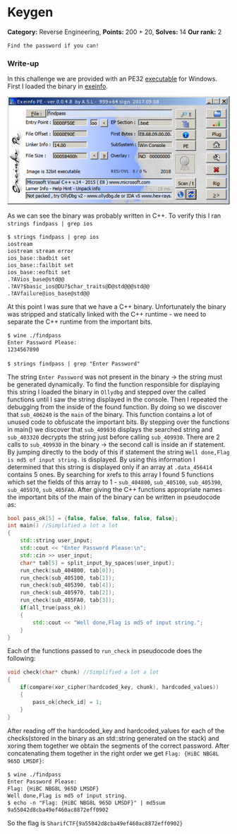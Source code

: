Keygen
======

**Category:** Reverse Engineering, **Points:** 200 + 20, **Solves:** 14 **Our rank:** 2

```
Find the password if you can!
```

### Write-up

In this challenge we are provided with an PE32 [executable](findpass) for Windows. First I loaded the binary in [exeinfo](http://exeinfo.atwebpages.com/).

![alttext](exeinfo.png)

As we can see the binary was probably written in C++. To verify this I ran `strings findpass | grep ios`
```
$ strings findpass | grep ios
iostream
iostream stream error
ios_base::badbit set
ios_base::failbit set
ios_base::eofbit set
.?AVios_base@std@@
.?AV?$basic_ios@DU?$char_traits@D@std@@@std@@
.?AVfailure@ios_base@std@@
```
At this point I was sure that we have a C++ binary. Unfortunately the binary was stripped and statically linked with the C++ runtime - we need to separate the C++ runtime from the important bits.
```
$ wine ./findpass
Enter Password Please:
1234567890

$ strings findpass | grep "Enter Password"
```
The string `Enter Password` was not present in the binary -> the string must be generated dynamically. To find the function responsible for displaying this string I loaded the binary in `Ollydbg` and stepped over the called functions until I saw the string displayed in the console. Then I repeated the debugging from the inside of the found function. By doing so we discover that `sub_406240` is the `main` of the binary. This function contains a lot of unused code to obfuscate the important bits. By stepping over the functions in main() we discover that `sub_409930` displays the searched string and `sub_403320` decrypts the string just before calling `sub_409930`. There are 2 calls to `sub_409930` in the binary -> the second call is inside an if statement. By jumping directly to the body of this if statement the string `Well done,Flag is md5 of input string.` is displayed. By using this information I determined that this string is displayed only if an array at `.data_456414` contains 5 ones. By searching for xrefs to this array I found 5 functions which set the fields of this array to 1 - `sub_404800`, `sub_405100`, `sub_405390`, `sub_405970`, `sub_405FA0`. After giving the C++ functions appropriate names the important bits of the main of the binary can be written in pseudocode as:
```c++
bool pass_ok[5] = {false, false, false, false, false};
int main() //Simplified a lot a lot
{
    std::string user_input;
    std::cout << "Enter Password Please:\n";
    std::cin >> user_input;
    char* tab[5] = split_input_by_spaces(user_input);
    run_check(sub_404800, tab[0]);
    run_check(sub_405100, tab[1]);
    run_check(sub_405390, tab[4]);
    run_check(sub_405970, tab[2]);
    run_check(sub_405FA0, tab[3]);
    if(all_true(pass_ok))
    {
        std::cout << "Well done,Flag is md5 of input string.";
    }
}
```
Each of the functions passed to `run_check` in pseudocode does the following:
```c++
void check(char* chunk) //Simplified a lot a lot
{
    if(compare(xor_cipher(hardcoded_key, chunk), hardcoded_values))
    {
        pass_ok[check_id] = 1;
    }
}
```
After reading off the hardcoded_key and hardcoded_values for each of the checks(stored in the binary as an std::string generated on the stack) and xoring them together we obtain the segments of the correct password. After concatenating them together in the right order we get `Flag: {HiBC NBG8L 965D LMSDF}`:
```
$ wine ./findpass
Enter Password Please:
Flag: {HiBC NBG8L 965D LMSDF}
Well done,Flag is md5 of input string.
$ echo -n "Flag: {HiBC NBG8L 965D LMSDF}" | md5sum
9a55042d8cba49ef460ac8872eff0902
```
So the flag is `SharifCTF{9a55042d8cba49ef460ac8872eff0902}`
